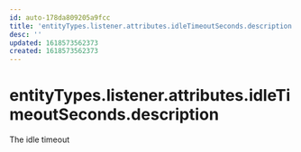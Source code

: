 ```yaml
---
id: auto-178da809205a9fcc
title: 'entityTypes.listener.attributes.idleTimeoutSeconds.description'
desc: ''
updated: 1618573562373
created: 1618573562373
---
```

# entityTypes.listener.attributes.idleTimeoutSeconds.description

The idle timeout